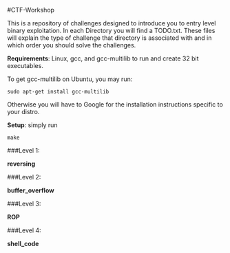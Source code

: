 #CTF-Workshop

This is a repository of challenges designed to introduce you to entry level binary exploitation. In each Directory you will find a TODO.txt. These files will explain the type of challenge that directory is associated with and in which order you should solve the challenges.

**Requirements**:
    Linux, gcc, and gcc-multilib to run and create 32 bit executables.

To get gcc-multilib on Ubuntu, you may run:

    sudo apt-get install gcc-multilib

Otherwise you will have to Google for the installation instructions specific to your distro.

**Setup**:
    simply run 
    
    make


###Level 1:

**reversing**
    
###Level 2: 

**buffer_overflow**

###Level 3: 

**ROP**

###Level 4:

**shell_code**

